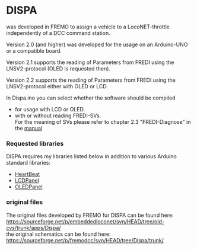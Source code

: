 # DISPA

was developed in FREMO to assign a vehicle to a LocoNET-throttle independently of a DCC command station. 

Version 2.0 (and higher) was developed for the usage on an Arduino-UNO or a compatible board.<br>

Version 2.1 supports the reading of Parameters from FREDI using the LNSV2-protocol (OLED is requested then).

Version 2.2 supports the reading of Parameters from FREDI using the LNSV2-protocol either with OLED or LCD.

In Dispa.ino you can select whether the software should be compiled<br> 
- for usage with LCD or OLED.<br>
- with or without reading FREDI-SVs.<br>
  For the meaning of SVs please refer to chapter 2.3 "FREDI-Diagnose" in the [manual](Documentation/Dispa.pdf)<br>

### Requested libraries
DISPA requires my libraries listed below in addition to various Arduino standard libraries:<br> 
- [HeartBeat](https://www.github.com/Kruemelbahn/HeartBeat)<br>
- [LCDPanel](https://www.github.com/Kruemelbahn/LCDPanel)<br>
- [OLEDPanel](https://www.github.com/Kruemelbahn/OLEDPanel)<br>

### original files
The original files developed by FREMO for DISPA can be found here:<br>
https://sourceforge.net/p/embeddedloconet/svn/HEAD/tree/old-cvs/trunk/apps/Dispa/<br>
the original schematics can be found here:<br>
https://sourceforge.net/p/fremodcc/svn/HEAD/tree/Dispa/trunk/
